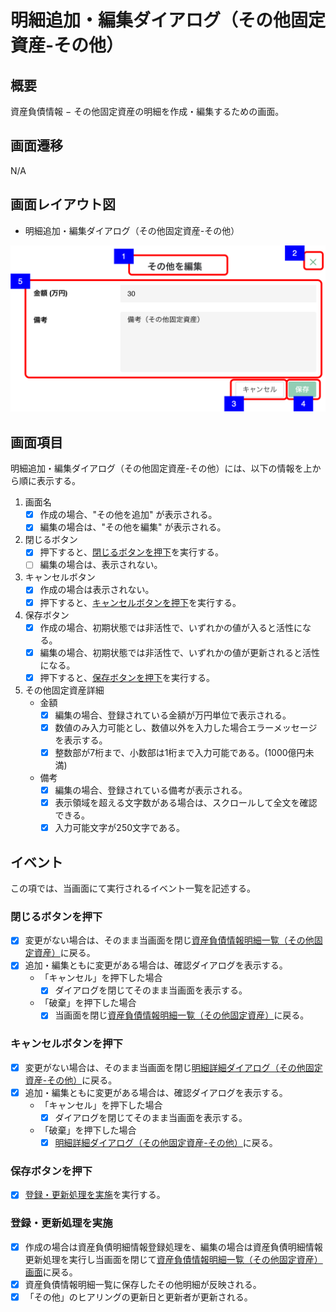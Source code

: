 # 明細追加・編集ダイアログ（その他固定資産-その他）

## 概要

資産負債情報 − その他固定資産の明細を作成・編集するための画面。

## 画面遷移

N/A

## 画面レイアウト図

- 明細追加・編集ダイアログ（その他固定資産-その他）

![明細追加・編集ダイアログ（その他固定資産-その他）](./images/明細追加・編集ダイアログ（その他固定資産-その他）.drawio.png)

## 画面項目

明細追加・編集ダイアログ（その他固定資産-その他）には、以下の情報を上から順に表示する。

1. 画面名
    - [x] 作成の場合、"その他を追加" が表示される。
    - [x] 編集の場合は、"その他を編集" が表示される。
2. 閉じるボタン
    - [x] 押下すると、[閉じるボタンを押下](#閉じるボタンを押下)を実行する。
    - [ ] 編集の場合は、表示されない。
3. キャンセルボタン
    - [x] 作成の場合は表示されない。
    - [x] 押下すると、[キャンセルボタンを押下](#キャンセルボタンを押下)を実行する。
4. 保存ボタン
    - [x] 作成の場合、初期状態では非活性で、いずれかの値が入ると活性になる。
    - [x] 編集の場合、初期状態では非活性で、いずれかの値が更新されると活性になる。
    - [x] 押下すると、[保存ボタンを押下](#保存ボタンを押下)を実行する。
5. その他固定資産詳細
    - 金額
        - [x] 編集の場合、登録されている金額が万円単位で表示される。
        - [x] 数値のみ入力可能とし、数値以外を入力した場合エラーメッセージを表示する。
        - [x] 整数部が7桁まで、小数部は1桁まで入力可能である。(1000億円未満)
    - 備考
        - [x] 編集の場合、登録されている備考が表示される。
        - [x] 表示領域を超える文字数がある場合は、スクロールして全文を確認できる。
        - [x] 入力可能文字が250文字である。

## イベント

この項では、当画面にて実行されるイベント一覧を記述する。

### 閉じるボタンを押下

- [x] 変更がない場合は、そのまま当画面を閉じ[資産負債情報明細一覧（その他固定資産）](./資産負債情報明細一覧（その他固定資産）.md)に戻る。
- [x] 追加・編集ともに変更がある場合は、確認ダイアログを表示する。
  - 「キャンセル」を押下した場合
    - [x] ダイアログを閉じてそのまま当画面を表示する。
  - 「破棄」を押下した場合
    - [x] 当画面を閉じ[資産負債情報明細一覧（その他固定資産）](./資産負債情報明細一覧（その他固定資産）.md)に戻る。

### キャンセルボタンを押下

- [x] 変更がない場合は、そのまま当画面を閉じ[明細詳細ダイアログ（その他固定資産-その他）](./明細詳細ダイアログ（その他固定資産-その他）.md)に戻る。
- [x] 追加・編集ともに変更がある場合は、確認ダイアログを表示する。
  - 「キャンセル」を押下した場合
    - [x] ダイアログを閉じてそのまま当画面を表示する。
  - 「破棄」を押下した場合
    - [x] [明細詳細ダイアログ（その他固定資産-その他）](./明細詳細ダイアログ（その他固定資産-その他）.md)に戻る。

### 保存ボタンを押下

- [x] [登録・更新処理を実施](#登録・更新処理を実施)を実行する。

### 登録・更新処理を実施

- [x] 作成の場合は資産負債明細情報登録処理を、編集の場合は資産負債明細情報更新処理を実行し当画面を閉じて[資産負債情報明細一覧（その他固定資産）画面](資産負債情報明細一覧（その他固定資産）.md)に戻る。
- [x] 資産負債情報明細一覧に保存したその他明細が反映される。
- [x] 「その他」のヒアリングの更新日と更新者が更新される。
